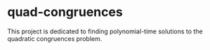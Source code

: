 # quad-congruences

This project is dedicated to finding polynomial-time solutions to the quadratic congruences problem.
